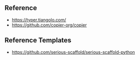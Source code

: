 ## Reference

- https://typer.tiangolo.com/
- https://github.com/copier-org/copier

## Reference Templates

- https://github.com/serious-scaffold/serious-scaffold-python

